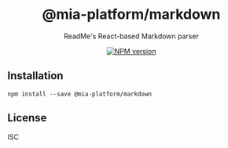 <div align="center">

# @mia-platform/markdown

ReadMe's React-based Markdown parser

[![NPM version][npmjs-markdown-svg]][npmjs-markdown]

</div>

## Installation

```
npm install --save @mia-platform/markdown
```

## License

ISC

[npmjs-markdown-svg]: https://img.shields.io/npm/v/@mia-platform/markdown.svg?logo=npm
[npmjs-markdown]: https://www.npmjs.com/package/@mia-platform/markdown
